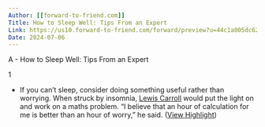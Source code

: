 ```yaml
---
Author: [[forward-to-friend.com]]
Title: How to Sleep Well: Tips From an Expert
Link: https://us10.forward-to-friend.com/forward/preview?u=44c1a005dc628023e00b0de1d&id=70e15af86b&utm_source=substack&utm_medium=email
Date: 2024-07-06
---
```

A - How to Sleep Well: Tips From an Expert

1
- If you can’t sleep, consider doing something useful rather than worrying. When struck by insomnia, [Lewis Carroll](https://www.idler.co.uk/article/tom-hodgkinson-on-reading-dickens-and-enid-blyton/) would put the light on and work on a maths problem. “I believe that an hour of calculation for me is better than an hour of worry,” he said. ([View Highlight](https://read.readwise.io/read/01hmh15ktmcz0py7n712wg2a9e))
